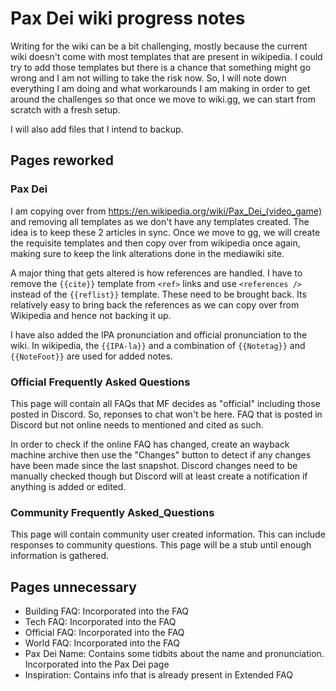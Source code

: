 # Pax Dei wiki progress notes
Writing for the wiki can be a bit challenging, mostly because the current wiki doesn't come with most templates that are present in wikipedia. I could try to add those templates but there is a chance that something might go wrong and I am not willing to take the risk now. So, I will note down everything I am doing and what workarounds I am making in order to get around the challenges so that once we move to wiki.gg, we can start from scratch with a fresh setup.

I will also add files that I intend to backup.

## Pages reworked

### Pax Dei
I am copying over from https://en.wikipedia.org/wiki/Pax_Dei_(video_game) and removing all templates as we don't have any templates created. The idea is to keep these 2 articles in sync. Once we move to gg, we will create the requisite templates and then copy over from wikipedia once again, making sure to keep the link alterations done in the mediawiki site.

A major thing that gets altered is how references are handled. I have to remove the `{{cite}}` template from `<ref>` links and use `<references />` instead of the `{{reflist}}` template. These need to be brought back. Its relatively easy to bring back the references as we can copy over from Wikipedia and hence not backing it up.

I have also added the IPA pronunciation and official pronunciation to the wiki. In wikipedia, the `{{IPA-la}}` and a combination of `{{Notetag}}` and `{{NoteFoot}}` are used for added notes.

### Official Frequently Asked Questions
This page will contain all FAQs that MF decides as "official" including those posted in Discord. So, reponses to chat won't be here. FAQ that is posted in Discord but not online needs to mentioned and cited as such.

In order to check if the online FAQ has changed, create an wayback machine archive then use the "Changes" button to detect if any changes have been made since the last snapshot. Discord changes need to be manually checked though but Discord will at least create a notification if anything is added or edited.

### Community Frequently Asked_Questions
This page will contain community user created information. This can include responses to community questions. This page will be a stub until enough information is gathered.

## Pages unnecessary

- Building FAQ: Incorporated into the FAQ
- Tech FAQ: Incorporated into the FAQ
- Official FAQ: Incorporated into the FAQ
- World FAQ: Incorporated into the FAQ
- Pax Dei Name: Contains some tidbits about the name and pronunciation. Incorporated into the Pax Dei page
- Inspiration: Contains info that is already present in Extended FAQ
